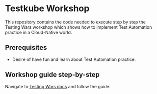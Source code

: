 # Testkube Workshop

This repository contains the code needed to execute step by step the Testing Wars workshop which shows how to implement Test Automation practice in a Cloud-Native world.

## Prerequisites

* Desire of have fun and learn about Test Automation practice.

## Workshop guide step-by-step

Navigate to [Testing Wars docs](https://kubeshop.github.io/testkube-workshop/) and follow the guide.
